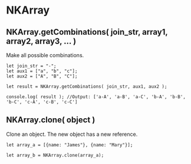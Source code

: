 # NKArray


NKArray.getCombinations( join_str, array1, array2, array3, ... )
----------------------------------------------------------------------------
Make all possible combinations.

    let join_str = "-";
    let aux1 = ["a", "b", "c"];
    let aux2 = ["A", "B", "C"];
    
    let result = NKArray.getCombinations( join_str, aux1, aux2 );
    
    console.log( result ); //Output: ['a-A', 'a-B', 'a-C', 'b-A', 'b-B', 'b-C', 'c-A', 'c-B', 'c-C']

NKArray.clone( object )
----------------------------------------------------------------------------
Clone an object. The new object has a new reference.

    let array_a = [{name: "James"}, {name: "Mary"}];

    let array_b = NKArray.clone(array_a);